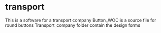 # transport
This is a software for a transport company
Button_WOC is a source file for round buttons
Transport_company folder contain the design forms

